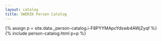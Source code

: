 ```yaml
---
layout: catalog
title: SWERIK Person Catalog
---
```

{% assign p = site.data._person-catalog.i-F8PYYMApcYdswb4AWjZyqf %}
{% include person-catalog.html p=p %}

